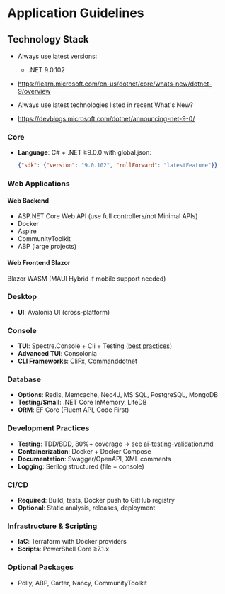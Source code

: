 # Application Guidelines

## Technology Stack

- Always use latest versions:
  - .NET 9.0.102

- https://learn.microsoft.com/en-us/dotnet/core/whats-new/dotnet-9/overview

- Always use latest technologies listed in recent What's New?
- https://devblogs.microsoft.com/dotnet/announcing-net-9-0/

### Core
- **Language**: C# + .NET ≥9.0.0 with global.json:
  ```json
  {"sdk": {"version": "9.0.102", "rollForward": "latestFeature"}}
  ```

### Web Applications

#### Web Backend

- ASP.NET Core Web API (use full controllers/not Minimal APIs)
- Docker
- Aspire
- CommunityToolkit
- ABP (large projects)  

#### Web Frontend Blazor
Blazor WASM (MAUI Hybrid if mobile support needed)

### Desktop
- **UI**: Avalonia UI (cross-platform)

### Console
- **TUI**: Spectre.Console + Cli + Testing ([best practices](https://spectreconsole.net/best-practices))
- **Advanced TUI**: Consolonia
- **CLI Frameworks**: CliFx, Commanddotnet

### Database
- **Options**: Redis, Memcache, Neo4J, MS SQL, PostgreSQL, MongoDB
- **Testing/Small**: .NET Core InMemory, LiteDB  
- **ORM**: EF Core (Fluent API, Code First)

### Development Practices
- **Testing**: TDD/BDD, 80%+ coverage → see [ai-testing-validation.md](./ai-testing-validation.md)
- **Containerization**: Docker + Docker Compose
- **Documentation**: Swagger/OpenAPI, XML comments
- **Logging**: Serilog structured (file + console)

### CI/CD
- **Required**: Build, tests, Docker push to GitHub registry
- **Optional**: Static analysis, releases, deployment

### Infrastructure & Scripting
- **IaC**: Terraform with Docker providers
- **Scripts**: PowerShell Core ≥7.1.x

### Optional Packages
- Polly, ABP, Carter, Nancy, CommunityToolkit
